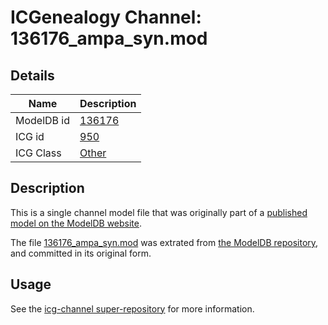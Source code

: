 # ICGenealogy Channel: 136176\_ampa\_syn.mod

## Details

Name | Description
---- | -----------
ModelDB id | [136176](http://senselab.med.yale.edu/ModelDB/ShowModel.cshtml?model=136176)
ICG id | [950](http://icg.neurotheory.ox.ac.uk/channels/other/950)
ICG Class | [Other](http://icg.neurotheory.ox.ac.uk/channels/other)

## Description

This is a single channel model file that was originally part of a [published model on the ModelDB website](http://senselab.med.yale.edu/mModelDB/ShowModel.cshtml?model=136176).

The file [136176\_ampa\_syn.mod](136176_ampa_syn.mod) was extrated from [the ModelDB repository](http://senselab.med.yale.edu/ModelDB/ShowModel.cshtml?model=136176), and committed in its original form.

## Usage

See the [icg-channel super-repository](https://github.com/icgenealogy/icg-channels) for more information.